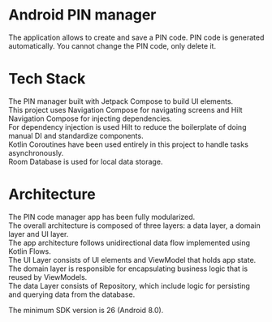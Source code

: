 # Android PIN manager

The application allows to create and save a PIN code. PIN code is generated automatically. You cannot change the PIN code, only delete it.

# Tech Stack
The PIN manager built with Jetpack Compose to build UI elements.<br />
This project uses Navigation Compose for navigating screens and Hilt Navigation Compose for injecting dependencies.<br />
For dependency injection is used Hilt to reduce the boilerplate of doing manual DI and standardize components.<br />
Kotlin Coroutines have been used entirely in this project to handle tasks asynchronously.<br />
Room Database is used for local data storage.

# Architecture

The PIN code manager app has been fully modularized.<br />
The overall architecture is composed of three layers: a data layer, a domain layer and UI layer.<br />
The app architecture follows unidirectional data flow implemented using Kotlin Flows.<br />
The UI Layer consists of UI elements and ViewModel that holds app state.<br />
The domain layer is responsible for encapsulating business logic that is reused by ViewModels.<br />
The data Layer consists of Repository, which include logic for persisting and querying data from the database.

The minimum SDK version is 26 (Android 8.0).
